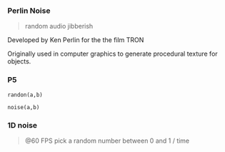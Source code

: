 ### Perlin Noise

> random audio jibberish

Developed by Ken Perlin for the the film TRON

Originally used in computer graphics to generate procedural texture for objects.

### P5 

`randon(a,b)`

`noise(a,b)`

### 1D noise

> @60 FPS pick a random number between 0 and 1 / time

